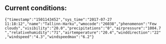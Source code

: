 ## Current conditions: 
 ``` {"timestamp":"1501143452","sys_time":"2017-07-27 11:18:12","name":"Tallinn-Harku","wmocode":"26038","phenomenon":"Few clouds","visibility":"20.0","precipitations":"0","airpressure":"1004.7","relativehumidity":"71","airtemperature":"20.4","winddirection":"22","windspeed":"4.3","windspeedmax":"6.2"} ```
